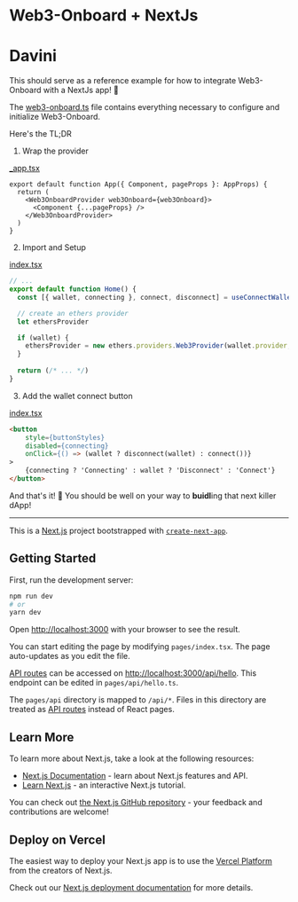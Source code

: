 # Web3-Onboard + NextJs

# Davini


This should serve as a reference example for how to integrate Web3-Onboard with a NextJs app! 🙌

The [web3-onboard.ts](./web3-onboard.ts) file contains everything necessary to configure and initialize Web3-Onboard.

Here's the TL;DR

1. Wrap the provider

[_app.tsx](./pages/_app.tsx)
```react
export default function App({ Component, pageProps }: AppProps) {
  return (
    <Web3OnboardProvider web3Onboard={web3Onboard}>
      <Component {...pageProps} />
    </Web3OnboardProvider>
  )
}
```

2. Import and Setup

[index.tsx](./pages/index.tsx)
```ts
// ...
export default function Home() {
  const [{ wallet, connecting }, connect, disconnect] = useConnectWallet()

  // create an ethers provider
  let ethersProvider

  if (wallet) {
    ethersProvider = new ethers.providers.Web3Provider(wallet.provider, 'any')
  }
  
  return (/* ... */)
}
```

3. Add the wallet connect button

[index.tsx](./pages/index.tsx)
```html
<button
    style={buttonStyles}
    disabled={connecting}
    onClick={() => (wallet ? disconnect(wallet) : connect())}
>
    {connecting ? 'Connecting' : wallet ? 'Disconnect' : 'Connect'}
</button>
```

And that's it! 🎉 You should be well on your way to **buidl**ing that next killer dApp!

--- 

This is a [Next.js](https://nextjs.org/) project bootstrapped with [`create-next-app`](https://github.com/vercel/next.js/tree/canary/packages/create-next-app).

## Getting Started

First, run the development server:

```bash
npm run dev
# or
yarn dev
```

Open [http://localhost:3000](http://localhost:3000) with your browser to see the result.

You can start editing the page by modifying `pages/index.tsx`. The page auto-updates as you edit the file.

[API routes](https://nextjs.org/docs/api-routes/introduction) can be accessed on [http://localhost:3000/api/hello](http://localhost:3000/api/hello). This endpoint can be edited in `pages/api/hello.ts`.

The `pages/api` directory is mapped to `/api/*`. Files in this directory are treated as [API routes](https://nextjs.org/docs/api-routes/introduction) instead of React pages.

## Learn More

To learn more about Next.js, take a look at the following resources:

- [Next.js Documentation](https://nextjs.org/docs) - learn about Next.js features and API.
- [Learn Next.js](https://nextjs.org/learn) - an interactive Next.js tutorial.

You can check out [the Next.js GitHub repository](https://github.com/vercel/next.js/) - your feedback and contributions are welcome!

## Deploy on Vercel

The easiest way to deploy your Next.js app is to use the [Vercel Platform](https://vercel.com/new?utm_medium=default-template&filter=next.js&utm_source=create-next-app&utm_campaign=create-next-app-readme) from the creators of Next.js.

Check out our [Next.js deployment documentation](https://nextjs.org/docs/deployment) for more details.
